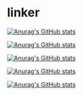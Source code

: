 # linker
[![Anurag's GitHub stats](https://github-readme-stats.vercel.app/api?username=ychmath)](https://github.com/anuraghazra/github-readme-stats)

[![Anurag's GitHub stats](https://github-readme-stats.vercel.app/api?username=gonswor)](https://github.com/anuraghazra/github-readme-stats)

[![Anurag's GitHub stats](https://github-readme-stats.vercel.app/api?username=juhyeon)](https://github.com/anuraghazra/github-readme-stats)

[![Anurag's GitHub stats](https://github-readme-stats.vercel.app/api?username=k1mtaegyun)](https://github.com/anuraghazra/github-readme-stats)

[![Anurag's GitHub stats](https://github-readme-stats.vercel.app/api?username=SingingNicole)](https://github.com/anuraghazra/github-readme-stats)
